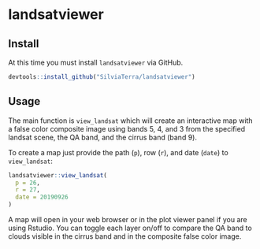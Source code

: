 # landsatviewer

## Install
At this time you must install `landsatviewer` via GitHub.
```r
devtools::install_github("SilviaTerra/landsatviewer")
```

## Usage
The main function is `view_landsat` which will create an interactive map with
a false color composite image using bands 5, 4, and 3 from the specified landsat
scene, the QA band, and the cirrus band (band 9).

To create a map just provide the path (`p`), row (`r`), and date (`date`) to
`view_landsat`:
```r
landsatviewer::view_landsat(
  p = 26,
  r = 27,
  date = 20190926
)
```

A map will open in your web browser or in the plot viewer panel if you are using
Rstudio. You can toggle each layer on/off to compare the QA band to clouds
visible in the cirrus band and in the composite false color image.
